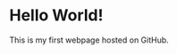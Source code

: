 <!DOCTYPE html>
<html>
<head>
  <title>My First Webpage</title>
</head>
<body>
  <h1>Hello World!</h1>
  <p>This is my first webpage hosted on GitHub.</p>
</body>
</html>
